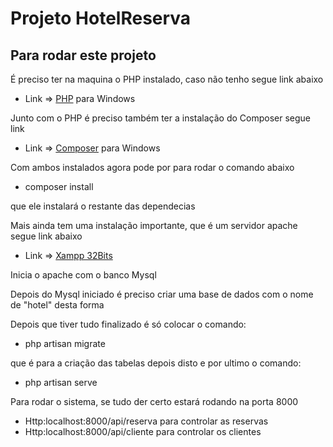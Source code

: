 # Projeto HotelReserva

## Para rodar este projeto 

É preciso ter na maquina o PHP instalado, caso não tenho segue link abaixo 

- Link => <a href="http://windows.php.net/download#php-7.1">PHP</a> para Windows

Junto com o PHP é preciso também ter a instalação do Composer segue link

- Link => <a href="https://getcomposer.org/Composer-Setup.exe">Composer</a> para Windows

Com ambos instalados agora pode por para rodar o comando abaixo

- composer install

que ele instalará o restante das dependecias

Mais ainda tem uma instalação importante, que é um servidor apache segue link abaixo

- Link => <a href="https://www.apachefriends.org/xampp-files/5.6.31/xampp-win32-5.6.31-0-VC11-installer.exe">Xampp 32Bits</a>

Inicia o apache com o banco Mysql

Depois do Mysql iniciado é preciso criar uma base de dados com o nome de "hotel" desta forma

Depois que tiver tudo finalizado é só colocar o comando:

- php artisan migrate

que é para a criação das tabelas
depois disto e por ultimo o comando:

- php artisan serve

Para rodar o sistema, se tudo der certo estará rodando na porta 8000

- Http:localhost:8000/api/reserva para controlar as reservas
- Http:localhost:8000/api/cliente para controlar os clientes
